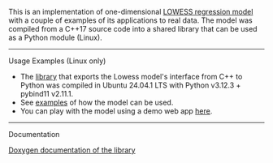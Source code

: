 This is an implementation of one-dimensional [LOWESS regression model](https://en.wikipedia.org/wiki/Local_regression) with a couple of examples of its applications to real data. The model was compiled from a C++17 source code into a shared library that can be used as a Python module (Linux). 

---
Usage Examples (Linux only)

* The [library](lib/lowess_regression.so) that exports the Lowess model's interface from C++ to Python was compiled in Ubuntu 24.04.1 LTS with Python v3.12.3 + pybind11 v2.11.1.
* See [examples](examples) of how the model can be used.
* You can play with the model using a demo web app [here](https://lowessdemo.onrender.com/).
---
Documentation

[Doxygen documentation of the library](docs)
